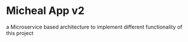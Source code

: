 # Micheal App v2

a Microservice based architecture to implement different functionality of this project 
